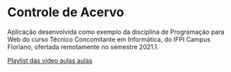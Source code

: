 # Controle de Acervo

Aplicação desenvolvida como exemplo da disciplina de Programação para Web do curso Técnico Concomitante em Informática, do IFPI Campus Floriano, ofertada remotamente no semestre 2021.1.

[Playlist das vídeo aulas aulas](https://www.youtube.com/playlist?list=PLSxAf6WE2R_AIqiMC8hVUZN4KFDOS5RM_) 